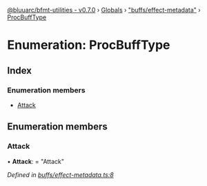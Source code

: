 [@bluuarc/bfmt-utilities - v0.7.0](../README.md) › [Globals](../globals.md) › ["buffs/effect-metadata"](../modules/_buffs_effect_metadata_.md) › [ProcBuffType](_buffs_effect_metadata_.procbufftype.md)

# Enumeration: ProcBuffType

## Index

### Enumeration members

* [Attack](_buffs_effect_metadata_.procbufftype.md#attack)

## Enumeration members

###  Attack

• **Attack**: = "Attack"

*Defined in [buffs/effect-metadata.ts:8](https://github.com/BluuArc/bfmt-utilities/blob/master/src/buffs/effect-metadata.ts#L8)*
